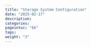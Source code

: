 ```yaml
---
title: "Storage System Configuration"
date: "2025-02-17"
description:
categories:
pageintoc: "66"
tags:
weight: "3"
---
```


<!--# Open Cloud Storage Setup -->

















































